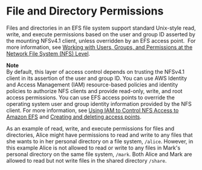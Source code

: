 # File and Directory Permissions<a name="user-and-group-permissions"></a>

Files and directories in an EFS file system support standard Unix\-style read, write, and execute permissions based on the user and group ID asserted by the mounting NFSv4\.1 client, unless overridden by an EFS access point\.  For more information, see [Working with Users, Groups, and Permissions at the Network File System \(NFS\) Level](accessing-fs-nfs-permissions.md)\.

**Note**  
By default, this layer of access control depends on trusting the NFSv4\.1 client in its assertion of the user and group ID\. You can use AWS Identity and Access Management \(IAM\) resource\-based policies and identity policies to authorize NFS clients and provide read\-only, write, and root access permissions\. You can use EFS access points to override the operating system user and group identity information provided by the NFS client\. For more information, see [Using IAM to Control NFS Access to Amazon EFS](iam-access-control-nfs-efs.md) and [Creating and deleting access points](create-access-point.md)\.

As an example of read, write, and execute permissions for files and directories, Alice might have permissions to read and write to any files that she wants to in her personal directory on a file system, `/alice`\. However, in this example Alice is not allowed to read or write to any files in Mark's personal directory on the same file system, `/mark`\. Both Alice and Mark are allowed to read but not write files in the shared directory `/share`\.